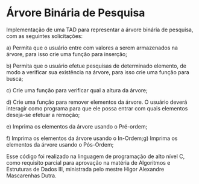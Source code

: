 # Árvore Binária de Pesquisa


Implementação de uma TAD para representar a árvore binária de pesquisa, com as seguintes solicitações:

a) Permita que o usuário entre com valores a serem armazenados na árvore, para isso crie uma função para inserção;

b) Permita que o usuário efetue pesquisas de determinado elemento, de modo a verificar sua existência na árvore, para isso crie uma função para busca;

c) Crie uma função para verificar qual a altura da árvore;

d) Crie uma função para remover elementos da árvore. O usuário deverá interagir como programa para que ele possa entrar com quais elementos deseja-se efetuar a remoção;

e) Imprima os elementos da árvore usando o Pré-ordem;

f) Imprima os elementos da árvore usando o In-Ordem;g) Imprima os elementos da árvore usando o Pós-Ordem;

Esse código foi realizado na linguagem de programação de alto nível C, como requisito parcial para aprovação na matéria de Algoritmos e Estruturas de Dados III, ministrada pelo mestre Higor Alexandre Mascarenhas Dutra. 
